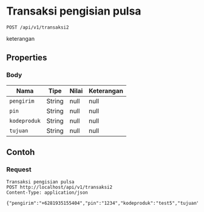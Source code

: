 # Transaksi pengisian pulsa
```http
POST /api/v1/transaksi2
```
keterangan
## Properties
### Body
Nama | Tipe | Nilai | Keterangan
--- | --- | --- | ---
<code>pengirim</code> | String | null | null
<code>pin</code> | String | null | null
<code>kodeproduk</code> | String | null | null
<code>tujuan</code> | String | null | null
## Contoh
### Request
```http
Transaksi pengisian pulsa
POST http://localhost/api/v1/transaksi2
Content-Type: application/json

{"pengirim":"+6281935155404","pin":"1234","kodeproduk":"test5","tujuan":"087758437457"}
```
